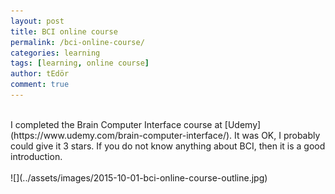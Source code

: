 ```yaml
---
layout: post
title: BCI online course
permalink: /bci-online-course/
categories: learning
tags: [learning, online course]
author: tEdör
comment: true
---
```

<br>
I completed the Brain Computer Interface course at [Udemy](https://www.udemy.com/brain-computer-interface/). It was OK, I probably could give it 3 stars. If you do not know anything about BCI, then it is a good introduction. 
<br><br>
![](../assets/images/2015-10-01-bci-online-course-outline.jpg)
